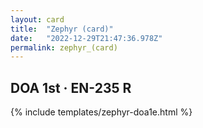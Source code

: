 ```yaml
---
layout: card
title:  "Zephyr (card)"
date:   "2022-12-29T21:47:36.978Z"
permalink: zephyr_(card)
---
```


## DOA 1st &middot; EN-235 R

{% include templates/zephyr-doa1e.html %}
